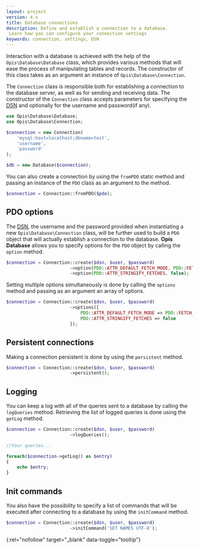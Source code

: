 ```yaml
---
layout: project
version: 4.x
title: Database connections
description: Define and establish a connection to a database. 
 Learn how you can configure your connection settings
keywords: connection, settings, DSN
---
```


Interaction with a database is achieved with the help of the `Opis\Database\Database` class, 
which provides various methods that will ease the process of manipulating tables and records. 
The constructor of this class takes as an argument an instance of `Opis\Database\Connection`.
 
The `Connection` class is responsible both for establishing a connection to the database server, 
as well as for sending and receiving data. 
The constructor of the `Connection` class accepts parameters for specifying
the [DSN] and optionally for the username and password(if any). 

```php
use Opis\Database\Database;
use Opis\Database\Connection;

$connection = new Connection(
    'mysql:host=localhost;dbname=test', 
    'username', 
    'password'
);

$db = new Database($connection);
```

You can also create a connection by using the `fromPDO` static method and 
passing an instance of the `PDO` class as an argument to the method. 

```php
$connection = Connection::fromPDO($pdo);
```

## PDO options

The [DSN], the username and the password provided when instantiating a new
`Opis\Database\Connection` class, will be further used to build a `PDO` object that will actually
 establish a connection to the database. 
**Opis Database** allows you to specify options for the `PDO` object by calling the `option` method. 

```php
$connection = Connection::create($dsn, $user, $password)
                        ->option(PDO::ATTR_DEFAULT_FETCH_MODE, PDO::FETCH_OBJ)
                        ->option(PDO::ATTR_STRINGIFY_FETCHES, false);
```

Setting multiple options simultaneously is done by calling the `options` method 
and passing as an argument an array of options.

```php
$connection = Connection::create($dsn, $user, $password)
                        ->options([
                            PDO::ATTR_DEFAULT_FETCH_MODE => PDO::FETCH_OBJ,
                            PDO::ATTR_STRINGIFY_FETCHES => false
                        ]);
```

## Persistent connections

Making a connection persistent is done by using the `persistent` method. 

```php
$connection = Connection::create($dsn, $user, $password)
                        ->persistent();
```

## Logging

You can keep a log with all of the queries sent to a database by calling the `logQueries` method. 
Retrieving the list of logged queries is done using the `getLog` method. 

```php
$connection = Connection::create($dsn, $user, $password)
                        ->logQueries();

//Your queries...

foreach($connection->getLog() as $entry)
{
    echo $entry;
}
```

## Init commands

You also have the possibility to specify a list of commands that will be executed after connecting
to a database by using the `initCommand` method. 

```php
$connection = Connection::create($dsn, $user, $password)
                        ->initCommand('SET NAMES UTF-8');
```


[DSN]: http://en.wikipedia.org/wiki/Data_source_name "Data source name" 
{:rel="nofollow" target="_blank" data-toggle="tooltip"}
